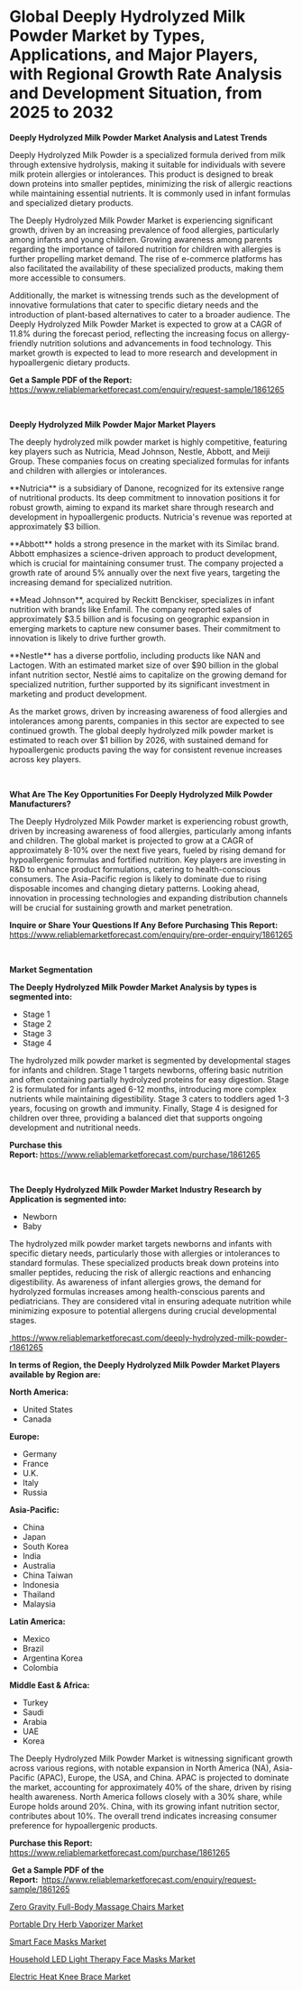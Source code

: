 <p><h1>Global Deeply Hydrolyzed Milk Powder Market by Types, Applications, and Major Players, with Regional Growth Rate Analysis and Development Situation, from 2025 to 2032</h1></p><p><strong>Deeply Hydrolyzed Milk Powder Market Analysis and Latest Trends</strong></p>
<p><p>Deeply Hydrolyzed Milk Powder is a specialized formula derived from milk through extensive hydrolysis, making it suitable for individuals with severe milk protein allergies or intolerances. This product is designed to break down proteins into smaller peptides, minimizing the risk of allergic reactions while maintaining essential nutrients. It is commonly used in infant formulas and specialized dietary products.</p><p>The Deeply Hydrolyzed Milk Powder Market is experiencing significant growth, driven by an increasing prevalence of food allergies, particularly among infants and young children. Growing awareness among parents regarding the importance of tailored nutrition for children with allergies is further propelling market demand. The rise of e-commerce platforms has also facilitated the availability of these specialized products, making them more accessible to consumers.</p><p>Additionally, the market is witnessing trends such as the development of innovative formulations that cater to specific dietary needs and the introduction of plant-based alternatives to cater to a broader audience. The Deeply Hydrolyzed Milk Powder Market is expected to grow at a CAGR of 11.8% during the forecast period, reflecting the increasing focus on allergy-friendly nutrition solutions and advancements in food technology. This market growth is expected to lead to more research and development in hypoallergenic dietary products.</p></p>
<p><strong>Get a Sample PDF of the Report:&nbsp;</strong> <a href="https://www.reliablemarketforecast.com/enquiry/request-sample/1861265?utm_campaign=1885&utm_medium=2&utm_source=Github&utm_content=ia&utm_term=05042025&utm_id=deeply-hydrolyzed-milk-powder">https://www.reliablemarketforecast.com/enquiry/request-sample/1861265</a></p>
<p>&nbsp;</p>
<p><strong>Deeply Hydrolyzed Milk Powder Major Market Players</strong></p>
<p><p>The deeply hydrolyzed milk powder market is highly competitive, featuring key players such as Nutricia, Mead Johnson, Nestle, Abbott, and Meiji Group. These companies focus on creating specialized formulas for infants and children with allergies or intolerances.</p><p>**Nutricia** is a subsidiary of Danone, recognized for its extensive range of nutritional products. Its deep commitment to innovation positions it for robust growth, aiming to expand its market share through research and development in hypoallergenic products. Nutricia's revenue was reported at approximately $3 billion.</p><p>**Abbott** holds a strong presence in the market with its Similac brand. Abbott emphasizes a science-driven approach to product development, which is crucial for maintaining consumer trust. The company projected a growth rate of around 5% annually over the next five years, targeting the increasing demand for specialized nutrition.</p><p>**Mead Johnson**, acquired by Reckitt Benckiser, specializes in infant nutrition with brands like Enfamil. The company reported sales of approximately $3.5 billion and is focusing on geographic expansion in emerging markets to capture new consumer bases. Their commitment to innovation is likely to drive further growth.</p><p>**Nestle** has a diverse portfolio, including products like NAN and Lactogen. With an estimated market size of over $90 billion in the global infant nutrition sector, Nestlé aims to capitalize on the growing demand for specialized nutrition, further supported by its significant investment in marketing and product development.</p><p>As the market grows, driven by increasing awareness of food allergies and intolerances among parents, companies in this sector are expected to see continued growth. The global deeply hydrolyzed milk powder market is estimated to reach over $1 billion by 2026, with sustained demand for hypoallergenic products paving the way for consistent revenue increases across key players.</p></p>
<p>&nbsp;</p>
<p><strong>What Are The Key Opportunities For Deeply Hydrolyzed Milk Powder Manufacturers?</strong></p>
<p><p>The Deeply Hydrolyzed Milk Powder market is experiencing robust growth, driven by increasing awareness of food allergies, particularly among infants and children. The global market is projected to grow at a CAGR of approximately 8-10% over the next five years, fueled by rising demand for hypoallergenic formulas and fortified nutrition. Key players are investing in R&D to enhance product formulations, catering to health-conscious consumers. The Asia-Pacific region is likely to dominate due to rising disposable incomes and changing dietary patterns. Looking ahead, innovation in processing technologies and expanding distribution channels will be crucial for sustaining growth and market penetration.</p></p>
<p><strong>Inquire or Share Your Questions If Any Before Purchasing This Report:</strong> <a href="https://www.reliablemarketforecast.com/enquiry/pre-order-enquiry/1861265?utm_campaign=1885&utm_medium=2&utm_source=Github&utm_content=ia&utm_term=05042025&utm_id=deeply-hydrolyzed-milk-powder">https://www.reliablemarketforecast.com/enquiry/pre-order-enquiry/1861265</a></p>
<p>&nbsp;</p>
<p><strong>Market Segmentation</strong></p>
<p><strong>The Deeply Hydrolyzed Milk Powder Market Analysis by types is segmented into:</strong></p>
<p><ul><li>Stage 1</li><li>Stage 2</li><li>Stage 3</li><li>Stage 4</li></ul></p>
<p><p>The hydrolyzed milk powder market is segmented by developmental stages for infants and children. Stage 1 targets newborns, offering basic nutrition and often containing partially hydrolyzed proteins for easy digestion. Stage 2 is formulated for infants aged 6-12 months, introducing more complex nutrients while maintaining digestibility. Stage 3 caters to toddlers aged 1-3 years, focusing on growth and immunity. Finally, Stage 4 is designed for children over three, providing a balanced diet that supports ongoing development and nutritional needs.</p></p>
<p><strong>Purchase this Report:&nbsp;</strong><a href="https://www.reliablemarketforecast.com/purchase/1861265?utm_campaign=1885&utm_medium=2&utm_source=Github&utm_content=ia&utm_term=05042025&utm_id=deeply-hydrolyzed-milk-powder">https://www.reliablemarketforecast.com/purchase/1861265</a></p>
<p>&nbsp;</p>
<p><strong>The Deeply Hydrolyzed Milk Powder Market Industry Research by Application is segmented into:</strong></p>
<p><ul><li>Newborn</li><li>Baby</li></ul></p>
<p><p>The hydrolyzed milk powder market targets newborns and infants with specific dietary needs, particularly those with allergies or intolerances to standard formulas. These specialized products break down proteins into smaller peptides, reducing the risk of allergic reactions and enhancing digestibility. As awareness of infant allergies grows, the demand for hydrolyzed formulas increases among health-conscious parents and pediatricians. They are considered vital in ensuring adequate nutrition while minimizing exposure to potential allergens during crucial developmental stages.</p></p>
<p><a href="https://www.reliablemarketforecast.com/deeply-hydrolyzed-milk-powder-r1861265?utm_campaign=1885&utm_medium=2&utm_source=Github&utm_content=ia&utm_term=05042025&utm_id=deeply-hydrolyzed-milk-powder">&nbsp;https://www.reliablemarketforecast.com/deeply-hydrolyzed-milk-powder-r1861265</a></p>
<p><strong>In terms of Region, the Deeply Hydrolyzed Milk Powder Market Players available by Region are:</strong></p>
<p>
    <p> <strong> North America: </strong>
        <ul>
            <li>United States</li>
            <li>Canada</li>
        </ul>
        </p> 
    <p> <strong> Europe: </strong>
        <ul>
            <li>Germany</li>
            <li>France</li>
            <li>U.K.</li>
            <li>Italy</li>
            <li>Russia</li>
        </ul>
        </p> 
    <p> <strong> Asia-Pacific: </strong>
        <ul>
            <li>China</li>
            <li>Japan</li>
            <li>South Korea</li>
            <li>India</li>
            <li>Australia</li>
            <li>China Taiwan</li>
            <li>Indonesia</li>
            <li>Thailand</li>
            <li>Malaysia</li>
        </ul>
        </p> 
    <p> <strong> Latin America: </strong>
        <ul>
            <li>Mexico</li>
            <li>Brazil</li>
            <li>Argentina Korea</li>
            <li>Colombia</li>
        </ul>
        </p> 
    <p> <strong> Middle East & Africa: </strong>
        <ul>
            <li>Turkey</li>
            <li>Saudi</li>
            <li>Arabia</li>
            <li>UAE</li>
            <li>Korea</li>
        </ul>
    </p>
    </p>
<p><p>The Deeply Hydrolyzed Milk Powder Market is witnessing significant growth across various regions, with notable expansion in North America (NA), Asia-Pacific (APAC), Europe, the USA, and China. APAC is projected to dominate the market, accounting for approximately 40% of the share, driven by rising health awareness. North America follows closely with a 30% share, while Europe holds around 20%. China, with its growing infant nutrition sector, contributes about 10%. The overall trend indicates increasing consumer preference for hypoallergenic products.</p></p>
<p><strong>Purchase this Report: </strong><a href="https://www.reliablemarketforecast.com/purchase/1861265?utm_campaign=1885&utm_medium=2&utm_source=Github&utm_content=ia&utm_term=05042025&utm_id=deeply-hydrolyzed-milk-powder">https://www.reliablemarketforecast.com/purchase/1861265</a></p>
<p>&nbsp;<strong>Get a Sample PDF of the Report:&nbsp;&nbsp;</strong><a href="https://www.reliablemarketforecast.com/enquiry/request-sample/1861265?utm_campaign=1885&utm_medium=2&utm_source=Github&utm_content=ia&utm_term=05042025&utm_id=deeply-hydrolyzed-milk-powder">https://www.reliablemarketforecast.com/enquiry/request-sample/1861265</a></p>
<p><strong></strong></p>
<p><p><a href="https://github.com/drevertevell/Market-Research-Report-List-1/blob/main/zero-gravity-full-body-massage-chairs-market.md?utm_campaign=1885&utm_medium=2&utm_source=Github&utm_content=ia&utm_term=05042025&utm_id=deeply-hydrolyzed-milk-powder">Zero Gravity Full-Body Massage Chairs Market</a></p><p><a href="https://github.com/elhibacajka/Market-Research-Report-List-1/blob/main/portable-dry-herb-vaporizer-market.md?utm_campaign=1885&utm_medium=2&utm_source=Github&utm_content=ia&utm_term=05042025&utm_id=deeply-hydrolyzed-milk-powder">Portable Dry Herb Vaporizer Market</a></p><p><a href="https://github.com/lazregaartun/Market-Research-Report-List-1/blob/main/smart-face-masks-market.md?utm_campaign=1885&utm_medium=2&utm_source=Github&utm_content=ia&utm_term=05042025&utm_id=deeply-hydrolyzed-milk-powder">Smart Face Masks Market</a></p><p><a href="https://github.com/jolashta/Market-Research-Report-List-1/blob/main/household-led-light-therapy-face-masks-market.md?utm_campaign=1885&utm_medium=2&utm_source=Github&utm_content=ia&utm_term=05042025&utm_id=deeply-hydrolyzed-milk-powder">Household LED Light Therapy Face Masks Market</a></p><p><a href="https://github.com/ienamoun/Market-Research-Report-List-1/blob/main/electric-heat-knee-brace-market.md?utm_campaign=1885&utm_medium=2&utm_source=Github&utm_content=ia&utm_term=05042025&utm_id=deeply-hydrolyzed-milk-powder">Electric Heat Knee Brace Market</a></p></p>